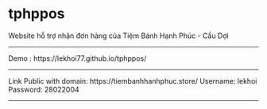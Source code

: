 # tphppos
 Website hỗ trợ nhận đơn hàng của Tiệm Bánh Hạnh Phúc - Cầu Dợi
 <hr>
Demo : https://lekhoi77.github.io/tphppos/
<hr>
Link Public with domain: https://tiembanhhanhphuc.store/
Username: lekhoi
Password: 28022004
<hr>
